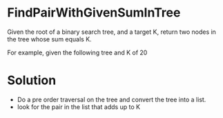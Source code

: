 # FindPairWithGivenSumInTree
Given the root of a binary search tree, and a target K, return two nodes in the tree whose sum equals K.

For example, given the following tree and K of 20


# Solution
- Do a pre order traversal on the tree and convert the tree into a list.
- look for the pair in the list that adds up to K
